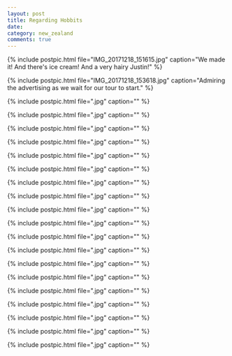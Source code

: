 ```yaml
---
layout: post
title: Regarding Hobbits
date:
category: new_zealand
comments: true
---
```



{% include postpic.html file="IMG_20171218_151615.jpg" caption="We made it!  And there's ice cream!  And a very hairy Justin!" %}

{% include postpic.html file="IMG_20171218_153618.jpg" caption="Admiring the advertising as we wait for our tour to start." %}

{% include postpic.html file=".jpg" caption="" %}

{% include postpic.html file=".jpg" caption="" %}

{% include postpic.html file=".jpg" caption="" %}

{% include postpic.html file=".jpg" caption="" %}

{% include postpic.html file=".jpg" caption="" %}

{% include postpic.html file=".jpg" caption="" %}

{% include postpic.html file=".jpg" caption="" %}

{% include postpic.html file=".jpg" caption="" %}

{% include postpic.html file=".jpg" caption="" %}

{% include postpic.html file=".jpg" caption="" %}

{% include postpic.html file=".jpg" caption="" %}

{% include postpic.html file=".jpg" caption="" %}

{% include postpic.html file=".jpg" caption="" %}

{% include postpic.html file=".jpg" caption="" %}

{% include postpic.html file=".jpg" caption="" %}

{% include postpic.html file=".jpg" caption="" %}

{% include postpic.html file=".jpg" caption="" %}

{% include postpic.html file=".jpg" caption="" %}

{% include postpic.html file=".jpg" caption="" %}


